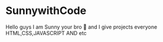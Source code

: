 # SunnywithCode
Hello guys I am Sunny your bro 🤗 and I give projects everyone HTML,CSS,JAVASCRIPT AND etc
